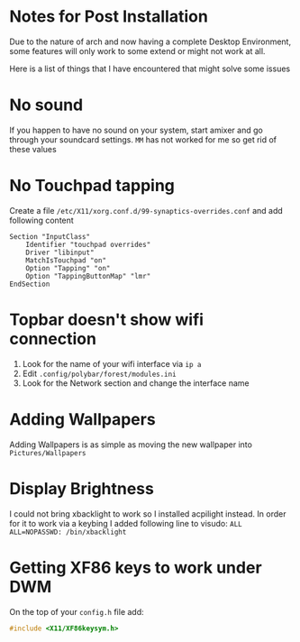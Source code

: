 # Notes for Post Installation
Due to the nature of arch and now having a complete Desktop Environment, some features will only work to some extend or might not work at all.

Here is a list of things that I have encountered that might solve some issues

# No sound
If you happen to have no sound on your system, start amixer and go through your soundcard settings. `MM` has not worked for me so get rid of these values

# No Touchpad tapping
Create a file `/etc/X11/xorg.conf.d/99-synaptics-overrides.conf`
and add following content
```
Section "InputClass"
    Identifier "touchpad overrides"
    Driver "libinput"
    MatchIsTouchpad "on"
    Option "Tapping" "on"
    Option "TappingButtonMap" "lmr"
EndSection
```

# Topbar doesn't show wifi connection
1. Look for the name of your wifi interface via `ip a`
2. Edit `.config/polybar/forest/modules.ini`
3. Look for the Network section and change the interface name

# Adding Wallpapers
Adding Wallpapers is as simple as moving the new wallpaper into `Pictures/Wallpapers`

# Display Brightness
I could not bring xbacklight to work so I installed acpilight instead.
In order for it to work via a keybing I added following line to visudo:
`ALL ALL=NOPASSWD: /bin/xbacklight`

# Getting XF86 keys to work under DWM
On the top of your `config.h` file add: 
```C
#include <X11/XF86keysym.h>
```
